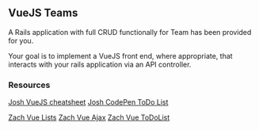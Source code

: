 ## VueJS Teams
A Rails application with full CRUD functionally  for Team has been provided for you.

Your goal is to implement a VueJS front end, where appropriate, that interacts with your rails application via an API controller.

### Resources
[Josh VueJS cheatsheet](https://github.com/CodePlatoon/curriculum/blob/master/phase3/vue_cheatsheet.txt)
[Josh CodePen ToDo List](http://codepen.io/josh_cheek/pen/zqmyap)

[Zach Vue Lists](https://github.com/theotherzach/vue_lists)
[Zach Vue Ajax](https://github.com/theotherzach/vue_ajax)
[Zach Vue ToDoList](https://github.com/theotherzach/To_Do_List)

